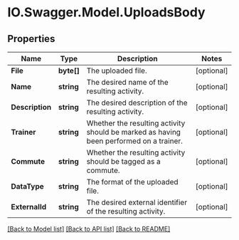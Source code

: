 # IO.Swagger.Model.UploadsBody
## Properties

Name | Type | Description | Notes
------------ | ------------- | ------------- | -------------
**File** | **byte[]** | The uploaded file. | [optional] 
**Name** | **string** | The desired name of the resulting activity. | [optional] 
**Description** | **string** | The desired description of the resulting activity. | [optional] 
**Trainer** | **string** | Whether the resulting activity should be marked as having been performed on a trainer. | [optional] 
**Commute** | **string** | Whether the resulting activity should be tagged as a commute. | [optional] 
**DataType** | **string** | The format of the uploaded file. | [optional] 
**ExternalId** | **string** | The desired external identifier of the resulting activity. | [optional] 

[[Back to Model list]](../README.md#documentation-for-models) [[Back to API list]](../README.md#documentation-for-api-endpoints) [[Back to README]](../README.md)

